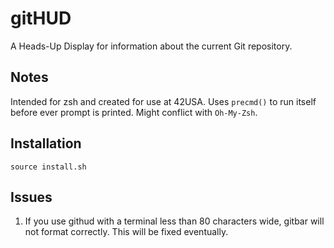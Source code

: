 gitHUD
======
A Heads-Up Display for information about the current Git repository.

Notes
-----
Intended for zsh and created for use at 42USA.
Uses `precmd()` to run itself before ever prompt is printed. Might conflict with `Oh-My-Zsh`.

Installation
------------
```
source install.sh
```

Issues
------
1. If you use githud with a terminal less than 80 characters wide, gitbar will not format correctly. This will be fixed eventually.
